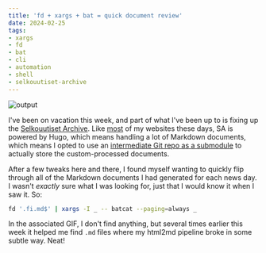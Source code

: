 ```yaml
---
title: 'fd + xargs + bat = quick document review'
date: 2024-02-25
tags: 
- xargs
- fd
- bat
- cli
- automation
- shell
- selkouutiset-archive
---
```


![output](https://github.com/hiAndrewQuinn/til/assets/53230903/0573fe37-3552-464a-adc6-4458b61df612)


I've been on vacation this week, and part of what I've been up to is fixing up
the [Selkouutiset Archive](https://hiandrewquinn.github.io/selkouutiset-archive/).
Like [most](https://www.build-100-websites.fun/) of my websites these days, SA
is powered by Hugo, which means handling a lot of Markdown documents, which
means I opted to use an [intermediate Git repo as a
submodule](https://github.com/hiAndrewQuinn/selkouutiset-scrape-cleaned) to
actually store the custom-processed documents.

After a few tweaks here and there, I found myself wanting to quickly flip
through all of the Markdown documents I had generated for each news day. I
wasn't *exactly* sure what I was looking for, just that I would know it when I
saw it. So:

```bash
fd '.fi.md$' | xargs -I _ -- batcat --paging=always _
```

In the associated GIF, I don't find anything, but several times earlier this
week it helped me find `.md` files where my html2md pipeline broke in some
subtle way. Neat!
